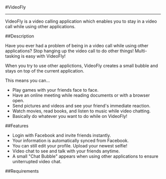 ﻿#VideoFly

---

VideoFly is a video calling application which enables you to stay in a video call while using other applications. 

##Description

Have you ever had a problem of being in a video call while using other applications?
Stop hanging up the video call to do other things! Multi-tasking is easy with VideoFly! 

When you try to use other applictions, VideoFly creates a small bubble and stays on top of the current application. 

This means you can...

* Play games with your friends face to face.
* Have an online meeting while reading documents or with a browser open.
* Send pictures and videos and see your friend's immediate reaction. 
* Watch movies, read books, and listen to music while video chatting.
* Basically do whatever you want to do while on VideoFly!

##Features

* Login with Facebook and invite friends instantly.
* Your information is automatically synced from Facebook.
* You can still edit your profile. Upload your newest selfie!
* Video chat to see and talk with your friends anytime.
* A small "Chat Bubble" appears when using other applications to ensure uniterrupted video chat.

##Requirements

